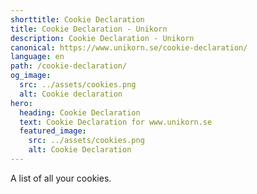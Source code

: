 ```yaml
---
shorttitle: Cookie Declaration
title: Cookie Declaration - Unikorn
description: Cookie Declaration - Unikorn
canonical: https://www.unikorn.se/cookie-declaration/
language: en
path: /cookie-declaration/
og_image:
  src: ../assets/cookies.png
  alt: Cookie declaration
hero:
  heading: Cookie Declaration
  text: Cookie Declaration for www.unikorn.se
  featured_image:
    src: ../assets/cookies.png
    alt: Cookie Declaration
---
```

A list of all your cookies.